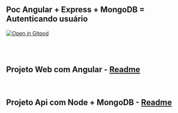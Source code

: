 ## Poc Angular + Express + MongoDB = Autenticando usuário

[![Open in Gitpod][open-gitpod-img]][open-gitpod-url]

<br>
<br>

## Projeto Web com Angular - [Readme](https://github.com/martins86/poc-angular-authenticate-user/blob/master/aplicacao-web/README.md)

<br>

## Projeto Api com Node + MongoDB - [Readme](https://github.com/martins86/poc-angular-authenticate-user/blob/master/servidor-api/README.md)

<br>
<br>


[open-gitpod-img]: https://gitpod.io/button/open-in-gitpod.svg
[open-gitpod-url]: https://www.gitpod.io/#https://github.com/martins86/poc-angular-authenticate-user
